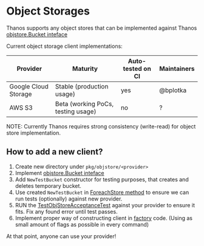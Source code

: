 # Object Storages

Thanos supports any object stores that can be implemented against Thanos [objstore.Bucket inteface](/pkg/objstore/objstore.go)

Current object storage client implementations:

| Provider             | Maturity | Auto-tested on CI | Maintainers |
|----------------------|-------------------|-----------|---------------|
| Google Cloud Storage | Stable  (production usage)             | yes       | @bplotka   |
| AWS S3               | Beta  (working PoCs, testing usage)               | no        | ?          |

NOTE: Currently Thanos requires strong consistency (write-read) for object store implementation.

## How to add a new client?

1. Create new directory under `pkg/objstore/<provider>`
2. Implement [objstore.Bucket inteface](/pkg/objstore/objstore.go)
3. Add `NewTestBucket` constructor for testing purposes, that creates and deletes temporary bucket.
4. Use created `NewTestBucket` in [ForeachStore method](/pkg/objstore/objtesting/foreach.go) to ensure we can run tests (optionally) against new provider.
5. RUN the [TestObjStoreAcceptanceTest](/pkg/objstore/objtesting/acceptance_test.go) against your provider to ensure it fits. Fix any found error until test passes.
6. Implement proper way of constructing client in [factory](/pkg/objstore/client/factory.go) code. (Using as small amount of flags as possible in every command)

At that point, anyone can use your provider!